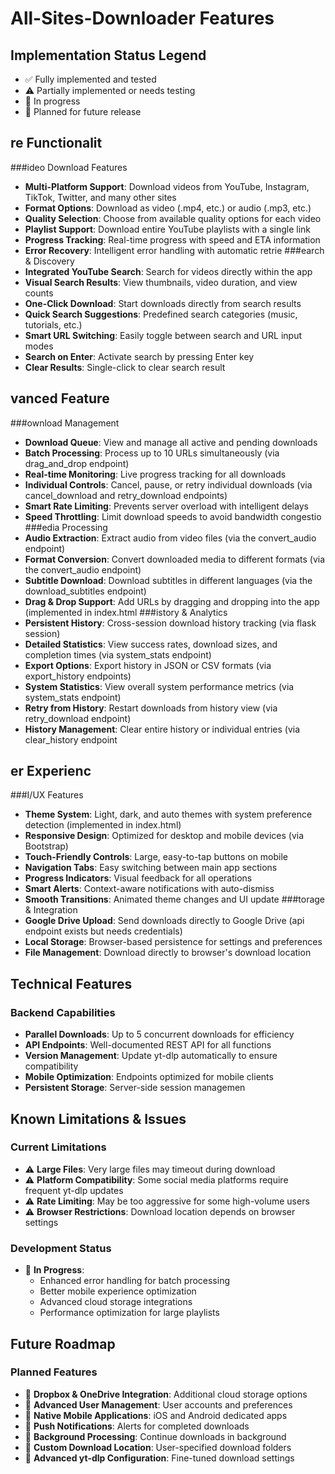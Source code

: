 # All-Sites-Downloader Features

## Implementation Status Legend
- ✅ Fully implemented and tested
- ⚠️ Partially implemented or needs testing
- 🔄 In progress
- 📅 Planned for future release

## re Functionalit
###ideo Download Features
- **Multi-Platform Support**: Download videos from YouTube, Instagram, TikTok, Twitter, and many other sites
- **Format Options**: Download as video (.mp4, etc.) or audio (.mp3, etc.)
- **Quality Selection**: Choose from available quality options for each video
- **Playlist Support**: Download entire YouTube playlists with a single link
- **Progress Tracking**: Real-time progress with speed and ETA information
- **Error Recovery**: Intelligent error handling with automatic retrie
###earch & Discovery
- **Integrated YouTube Search**: Search for videos directly within the app
- **Visual Search Results**: View thumbnails, video duration, and view counts
- **One-Click Download**: Start downloads directly from search results
- **Quick Search Suggestions**: Predefined search categories (music, tutorials, etc.)
- **Smart URL Switching**: Easily toggle between search and URL input modes
- **Search on Enter**: Activate search by pressing Enter key
- **Clear Results**: Single-click to clear search result
## vanced Feature
###ownload Management
- **Download Queue**: View and manage all active and pending downloads
- **Batch Processing**: Process up to 10 URLs simultaneously (via drag_and_drop endpoint)
- **Real-time Monitoring**: Live progress tracking for all downloads
- **Individual Controls**: Cancel, pause, or retry individual downloads (via cancel_download and retry_download endpoints)
- **Smart Rate Limiting**: Prevents server overload with intelligent delays
- **Speed Throttling**: Limit download speeds to avoid bandwidth congestio
###edia Processing
- **Audio Extraction**: Extract audio from video files (via the convert_audio endpoint)
- **Format Conversion**: Convert downloaded media to different formats (via the convert_audio endpoint)
- **Subtitle Download**: Download subtitles in different languages (via the download_subtitles endpoint)
- **Drag & Drop Support**: Add URLs by dragging and dropping into the app (implemented in index.html
###istory & Analytics
- **Persistent History**: Cross-session download history tracking (via flask session)
- **Detailed Statistics**: View success rates, download sizes, and completion times (via system_stats endpoint)
- **Export Options**: Export history in JSON or CSV formats (via export_history endpoints)
- **System Statistics**: View overall system performance metrics (via system_stats endpoint)
- **Retry from History**: Restart downloads from history view (via retry_download endpoint)
- **History Management**: Clear entire history or individual entries (via clear_history endpoint
## er Experienc
###I/UX Features
- **Theme System**: Light, dark, and auto themes with system preference detection (implemented in index.html)
- **Responsive Design**: Optimized for desktop and mobile devices (via Bootstrap)
- **Touch-Friendly Controls**: Large, easy-to-tap buttons on mobile
- **Navigation Tabs**: Easy switching between main app sections
- **Progress Indicators**: Visual feedback for all operations
- **Smart Alerts**: Context-aware notifications with auto-dismiss
- **Smooth Transitions**: Animated theme changes and UI update
###torage & Integration
- **Google Drive Upload**: Send downloads directly to Google Drive (api endpoint exists but needs credentials)
- **Local Storage**: Browser-based persistence for settings and preferences
- **File Management**: Download directly to browser's download location

## Technical Features

### Backend Capabilities
- **Parallel Downloads**: Up to 5 concurrent downloads for efficiency
- **API Endpoints**: Well-documented REST API for all functions
- **Version Management**: Update yt-dlp automatically to ensure compatibility
- **Mobile Optimization**: Endpoints optimized for mobile clients
- **Persistent Storage**: Server-side session managemen
## Known Limitations & Issues

### Current Limitations
- ⚠️ **Large Files**: Very large files may timeout during download
- ⚠️ **Platform Compatibility**: Some social media platforms require frequent yt-dlp updates
- ⚠️ **Rate Limiting**: May be too aggressive for some high-volume users
- ⚠️ **Browser Restrictions**: Download location depends on browser settings

### Development Status
- 🔄 **In Progress**:
  - Enhanced error handling for batch processing
  - Better mobile experience optimization
  - Advanced cloud storage integrations
  - Performance optimization for large playlists

## Future Roadmap

### Planned Features
- 📅 **Dropbox & OneDrive Integration**: Additional cloud storage options
- 📅 **Advanced User Management**: User accounts and preferences
- 📅 **Native Mobile Applications**: iOS and Android dedicated apps
- 📅 **Push Notifications**: Alerts for completed downloads
- 📅 **Background Processing**: Continue downloads in background
- 📅 **Custom Download Location**: User-specified download folders
- 📅 **Advanced yt-dlp Configuration**: Fine-tuned download settings